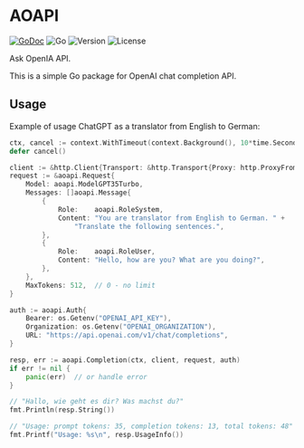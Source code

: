 # AOAPI

[![GoDoc](https://godoc.org/github.com/z0rr0/aoapi?status.svg)](https://godoc.org/github.com/z0rr0/aoapi)
![Go](https://github.com/z0rr0/aoapi/workflows/Go/badge.svg)
![Version](https://img.shields.io/github/tag/z0rr0/aoapi.svg)
![License](https://img.shields.io/github/license/z0rr0/aoapi.svg)

Ask OpenIA API.

This is a simple Go package for OpenAI chat completion API.

## Usage

Example of usage ChatGPT as a translator from English to German:

```go
ctx, cancel := context.WithTimeout(context.Background(), 10*time.Second)
defer cancel()

client := &http.Client{Transport: &http.Transport{Proxy: http.ProxyFromEnvironment}}
request := &aoapi.Request{
    Model: aoapi.ModelGPT35Turbo,
    Messages: []aoapi.Message{
        {
            Role:    aoapi.RoleSystem,
            Content: "You are translator from English to German. " +
                "Translate the following sentences.",
        },
        {
            Role:    aoapi.RoleUser,
            Content: "Hello, how are you? What are you doing?",
        },
    },
    MaxTokens: 512,  // 0 - no limit
}

auth := aoapi.Auth{
	Bearer: os.Getenv("OPENAI_API_KEY"),
	Organization: os.Getenv("OPENAI_ORGANIZATION"),
	URL: "https://api.openai.com/v1/chat/completions",
}

resp, err := aoapi.Completion(ctx, client, request, auth)
if err != nil {
    panic(err)  // or handle error
}

// "Hallo, wie geht es dir? Was machst du?"
fmt.Println(resp.String())

// "Usage: prompt tokens: 35, completion tokens: 13, total tokens: 48"
fmt.Printf("Usage: %s\n", resp.UsageInfo())
```